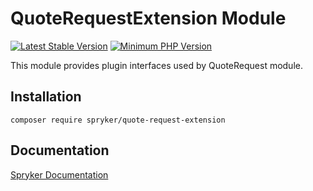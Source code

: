 # QuoteRequestExtension Module
[![Latest Stable Version](https://poser.pugx.org/spryker/quote-request-extension/v/stable.svg)](https://packagist.org/packages/spryker/quote-request-extension)
[![Minimum PHP Version](https://img.shields.io/badge/php-%3E%3D%207.4-8892BF.svg)](https://php.net/)

This module provides plugin interfaces used by QuoteRequest module.

## Installation

```
composer require spryker/quote-request-extension
```

## Documentation

[Spryker Documentation](https://docs.spryker.com)
